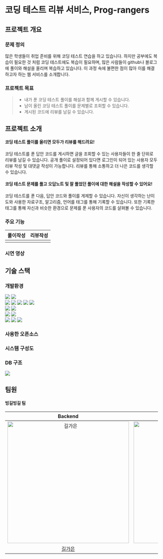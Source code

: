 # 코딩 테스트 리뷰 서비스, Prog-rangers

## 프로젝트 개요

### 문제 정의
많은 학생들이 취업 준비를 위해 코딩 테스트 연습을 하고 있습니다. 하지만 공부에도 복습이 필요한 것 처럼 코딩 테스트에도 복습이 필요하며, 많은 사람들이 github나 블로그에 풀이와 해설을 올리며 복습하고 있습니다.
이 과정 속에 불편한 점이 많아 이를 해결하고자 하는 웹 서비스를 소개합니다. 

### 프로젝트 목표
> - 내가 푼 코딩 테스트 풀이를 해설과 함께 게시할 수 있습니다. 
> - 남이 올린 코딩 테스트 풀이를 문제별로 조회할 수 있습니다. 
> - 게시된 코드에 리뷰를 남길 수 있습니다. 

## 프로젝트 소개

#### 코딩 테스트 풀이를 올리면 모두가 리뷰를 해드려요! 
코딩 테스트를 푼 답안 코드를 게시하면 글을 조회할 수 있는 사용자들이 한 줄 단위로 리뷰를 남길 수 있습니다. 공개 풀이로 설정되어 있다면 로그인이 되어 있는 사용자 모두 리뷰 작성 및 대댓글 작성이 가능합니다. 
리뷰를 통해 소통하고 더 나은 코드를 생각할 수 있습니다.

#### 코딩 테스트 문제를 풀고 오답노트 및 잘 풀었던 풀이에 대한 해설을 작성할 수 있어요!
코딩 테스트를 푼 다음, 답안 코드와 풀이를 게제할 수 있습니다. 자신이 생각하는 난이도와 사용한 자료구조, 알고리즘, 언어를 태그를 통해 기록할 수 있습니다. 
또한 기록한 태그를 통해 자신과 비슷한 환경으로 문제를 푼 사용자의 코드를 살펴볼 수 있습니다.


### 주요 기능

|풀이작성|리뷰작성|
|------|-----|
|||

### 시연 영상

## 기술 스택

### 개발환경
<img src="https://img.shields.io/badge/java-007396?style=for-the-badge&logo=java&logoColor=white">
<img src="https://img.shields.io/badge/springboot-6DB33F?style=for-the-badge&logo=springboot&logoColor=white">
<br>
<img src="https://img.shields.io/badge/html5-E34F26?style=for-the-badge&logo=html5&logoColor=white"> 
  <img src="https://img.shields.io/badge/css-1572B6?style=for-the-badge&logo=css3&logoColor=white"> 
  <img src="https://img.shields.io/badge/javascript-F7DF1E?style=for-the-badge&logo=javascript&logoColor=black"> 
  <img src="https://img.shields.io/badge/jquery-0769AD?style=for-the-badge&logo=jquery&logoColor=white">
<img src="https://img.shields.io/badge/react-61DAFB?style=for-the-badge&logo=react&logoColor=black"> 

<br>
<img src="https://img.shields.io/badge/mysql-4479A1?style=for-the-badge&logo=mysql&logoColor=white"> 
<img src="https://img.shields.io/badge/redis-DC382D?style=for-the-badge&logo=redis&logoColor=white"> 
<br>
<img src="https://img.shields.io/badge/amazonaws-232F3E?style=for-the-badge&logo=amazonaws&logoColor=white"> 
<img src="https://img.shields.io/badge/nginx-009639?style=for-the-badge&logo=nginx&logoColor=white"> 
<br>
<img src="https://img.shields.io/badge/github-181717?style=for-the-badge&logo=github&logoColor=white">
<img src="https://img.shields.io/badge/notion-000000?style=for-the-badge&logo=notion&logoColor=white">
<img src="https://img.shields.io/badge/slack-4A154B?style=for-the-badge&logo=slack&logoColor=white">


### 사용한 오픈소스


### 시스템 구성도


### DB 구조
![](https://velog.velcdn.com/images/rlfrkdms1/post/922a7318-247f-432f-a4df-cd226dfce4fb/image.png)


## 팀원

#### 빙길빙길 팀
| Backend | Backend | Frontend | Frontend | Frontend |
| :-----: | :-----: | :------: | :------: | :------: |
| <img src="https://avatars.githubusercontent.com/u/83744709?v=4" width=400px alt="길가은"/> | <img src="https://avatars.githubusercontent.com/u/96513365?v=4" width=400px alt="장지담"/> | <img src="https://avatars.githubusercontent.com/u/137764022?v=4" width=400px alt="이수빈"/> | <img src="https://avatars.githubusercontent.com/u/109477788?v=4" width=400px alt="김유진"/> | <img src="https://avatars.githubusercontent.com/u/109705781?v=4" width=400px alt="강민경"/> |
| [길가은](https://github.com/rlfrkdms1)|[장지담](https://github.com/jd99iam)|[이수빈](https://github.com/ddongguri-bing)|[김유진](https://github.com/yyyujinnn)|[강민경](https://github.com/mingyeong0210)



